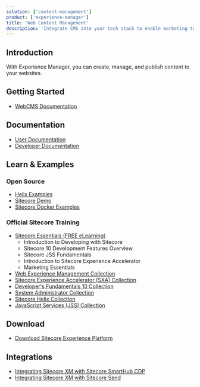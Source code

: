 ```yaml
---
solution: ['content-management']
product: ['experience-manager']
title: 'Web Content Management'
description: 'Integrate CMS into your tech stack to enable marketing teams to own the digital solutions.'
---
```


## Introduction
With Experience Manager, you can create, manage, and publish content to your websites.

## Getting Started

- [WebCMS Documentation](https://doc.sitecore.com/en/users/101/sitecore-experience-platform/experience-manager.html)

## Documentation

- [User Documentation](https://doc.sitecore.com/en/users/101/sitecore-experience-platform/experience-manager.html)
- [Developer Documentation](https://doc.sitecore.com/en/developers/101/xm/index.html)

## Learn & Examples

### Open Source
- [Helix Examples](https://github.com/Sitecore/Helix.Examples)
- [Sitecore Demo](https://github.com/Sitecore/Sitecore.Demo.Platform)
- [Sitecore Docker Examples](https://github.com/Sitecore/docker-examples)

### Official Sitecore Training
- [Sitecore Essentials (FREE eLearning)](https://learning.sitecore.com/pathway/sitecore-essentials)
	- Introduction to Developing with Sitecore
	- Sitecore 10 Development Features Overview
	- Sitecore JSS Fundamentals
	- Introduction to Sitecore Experience Accelerator
	- Marketing Essentials
- [Web Experience Management Collection](https://learning.sitecore.com/course/updated-web-experience-management-collection)
- [Sitecore Experience Accelerator (SXA) Collection](https://learning.sitecore.com/course/sitecore-experience-accelerator-sxa-collection)
- [Developer's Fundamentals 10 Collection](https://learning.sitecore.com/course/developers-fundamentals-10-collection)
- [System Administrator Collection](https://learning.sitecore.com/course/system-administration-with-sitecore-10-beta)
- [Sitecore Helix Collection](https://learning.sitecore.com/course/sitecore-helix-collection)
- [JavaScript Services (JSS) Collection](https://learning.sitecore.com/course/java-script-services-jss-collection)

## Download

- [Download Sitecore Experience Platform](https://dev.sitecore.net/Downloads/Sitecore_Experience_Platform.aspx)

## Integrations
- [Integrating Sitecore XM with Sitecore SmartHub CDP](/learn/integrations/xm-smarthub-cdp)
- [Integrating Sitecore XM with Sitecore Send](/learn/integrations/send-xm)